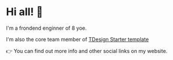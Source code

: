 # Hi all! 👋
I'm a frondend enginner of 8 yoe.

I'm also the core team member of [TDesign Starter template](https://github.com/Tencent/tdesign-vue-starter)

👉 You can find out more info and other social links on my website.
